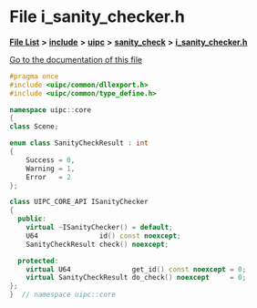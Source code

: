 

# File i\_sanity\_checker.h

[**File List**](files.md) **>** [**include**](dir_d44c64559bbebec7f509842c48db8b23.md) **>** [**uipc**](dir_9f30510905f1286cc334e7ecdb1aceca.md) **>** [**sanity\_check**](dir_bc94a01fec317e710a764ca285cf9c79.md) **>** [**i\_sanity\_checker.h**](i__sanity__checker_8h.md)

[Go to the documentation of this file](i__sanity__checker_8h.md)


```C++
#pragma once
#include <uipc/common/dllexport.h>
#include <uipc/common/type_define.h>

namespace uipc::core
{
class Scene;

enum class SanityCheckResult : int
{
    Success = 0,
    Warning = 1,
    Error   = 2
};

class UIPC_CORE_API ISanityChecker
{
  public:
    virtual ~ISanityChecker() = default;
    U64               id() const noexcept;
    SanityCheckResult check() noexcept;

  protected:
    virtual U64               get_id() const noexcept = 0;
    virtual SanityCheckResult do_check() noexcept     = 0;
};
}  // namespace uipc::core
```


